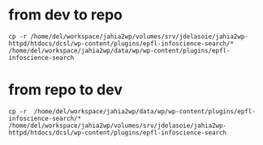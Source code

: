 # from dev to repo

`cp -r /home/del/workspace/jahia2wp/volumes/srv/jdelasoie/jahia2wp-httpd/htdocs/dcsl/wp-content/plugins/epfl-infoscience-search/* /home/del/workspace/jahia2wp/data/wp/wp-content/plugins/epfl-infoscience-search`

# from repo to dev

`cp -r 
/home/del/workspace/jahia2wp/data/wp/wp-content/plugins/epfl-infoscience-search/* /home/del/workspace/jahia2wp/volumes/srv/jdelasoie/jahia2wp-httpd/htdocs/dcsl/wp-content/plugins/epfl-infoscience-search`
